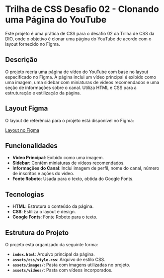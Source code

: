 # Trilha de CSS Desafio 02 - Clonando uma Página do YouTube

Este projeto é uma prática de CSS para o desafio 02 da Trilha de CSS da DIO, onde o objetivo é clonar uma página do YouTube de acordo com o layout fornecido no Figma.

## Descrição

O projeto recria uma página de vídeo do YouTube com base no layout especificado no Figma. A página inclui um vídeo principal é exibido como uma imagem, uma sidebar com miniaturas de vídeos recomendados e uma seção de informações sobre o canal. Utiliza HTML e CSS para a estruturação e estilização da página.

## Layout Figma

O layout de referência para o projeto está disponível no Figma:

[Layout no Figma](https://www.figma.com/design/lrRWUZPKnqMDZrSDJmZxUS/Desafio-de-Flexbox---DIO?node-id=1-2&node-type=FRAME&t=bzW42sjNokV4syfR-0)

## Funcionalidades

- **Vídeo Principal**: Exibido como uma imagem.
- **Sidebar**: Contém miniaturas de vídeos recomendados.
- **Informações do Canal**: Inclui imagem de perfil, nome do canal, número de inscritos e ações do vídeo.
- **Fonte Roboto**: Usada para o texto, obtida do Google Fonts.

## Tecnologias

- **HTML**: Estrutura o conteúdo da página.
- **CSS**: Estiliza o layout e design.
- **Google Fonts**: Fonte Roboto para o texto.

## Estrutura do Projeto

O projeto está organizado da seguinte forma:

- **`index.html`**: Arquivo principal da página.
- **`assets/css/style.css`**: Arquivo de estilo CSS.
- **`assets/images/`**: Pasta com imagens utilizadas no projeto.
- **`assets/videos/`**: Pasta com vídeos incorporados.